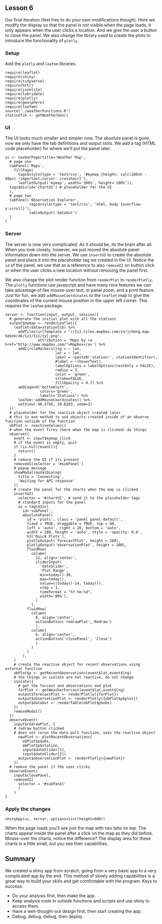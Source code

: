 Lesson 6
--------

Our final iteration (feel free to do your own modifications though).
Here we modify the display so that the panel is not visible when the
page loads, it only appears when the user clicks a location. And we give
the user a button to close the panel. We also change the library used to
create the plots to introduce the functionality of `plotly`.

### Setup

Add the `plotly` and `leafem` libraries.

    require(leaflet)
    require(shiny)
    require(tidyverse)
    require(httr)
    require(jsonlite)
    require(lubridate)
    require(plotly)
    require(geosphere)
    require(leafem)
    source('./weatherFunctions.R')
    stationTib <- getWeatherGeo()

### UI

The UI looks much smaller and simpler now. The absolute panel is gone,
now we only have the tab definitions and output slots. We add a tag
(HTML code placeholder) for where we’ll put the panel later.

    ui <- navbarPage(title='Weather Map',
      # page one
      tabPanel('Maps',
        fillPage(
          tags$style(type = 'text/css', '#mymap {height: calc(100vh - 80px) !important;cursor: crosshair}'),
          leafletOutput('mymap', width='100%', height='100%')),
      tags$div(id='chartUI') # placeholder for the UI
      ),
      # page two
      tabPanel('Observation Explorer',
               tags$style(type = 'text/css', 'html, body {overflow-y:scroll}'),
               tableOutput('dataOut')
      )
    )

### Server

The server is now very complicated. As it should be, its the brain after
all. When you look closely, however, we just moved the absolute panel
information down into the server. We use `insertUI` to create the
absolute panel and place it into the placeholder tag we created in the
UI. Notice the `id` of the panel, we use that as a reference to also
`removeUI` on button click or when the user clicks a new location
without removing the panel first.

We also change the plot render function from `renderPlot` to
`renderPlotly`. The `plotly` functions use javascript and have many nice
features we can take advantage of like mouse-over text, in panel zoom,
and a print feature. Just for fun, we add `addMouseCoordinates` to the
`leaflet` map to give the coordinates of the current mouse position in
the upper left corner. This requires the `leafem` package.

    server <- function(input, output, session){
      # generate the initial plot with all the stations
      output$mymap <- renderLeaflet({
        leaflet(data=stationTib) %>% 
          addTiles(urlTemplate = "//{s}.tiles.mapbox.com/v3/jcheng.map-5ebohr46/{z}/{x}/{y}.png",
                   attribution = 'Maps by <a href="http://www.mapbox.com/">Mapbox</a>') %>% 
          addCircleMarkers(lng = ~ lon,
                           lat = ~ lat,
                           label = ~paste0('station:', stationIdentifier),
                           #label = ~(hoverText),
                           labelOptions = labelOptions(textOnly = FALSE),
                           radius = 3,
                           color = 'green',
                           stroke=FALSE,
                           fillOpacity = 0.7) %>%
          addLegend('bottomleft',
                    colors='green',
                    labels='Stations') %>% 
          leafem::addMouseCoordinates() %>% 
          setView(-98.5795, 39.8283, zoom=3)
      })
      # placeholder for the reactive object created later
      # this is one method to use objects created inside of an observe function outside of the function
      obPlot <- reactiveValues()
      # when the event fires (here when the map is clicked) do things
      observe({
        event <- input$mymap_click
        # if the event is empty, quit
        if (is.null(event)){
          return()
        }
        # remove the UI if its present
        removeUI(selector = '#subPanel')
        # popup message
        showModal(modalDialog(
          title = 'Connecting',
          'Waiting for API response'
        ))
        # create the panel for the charts when the map is clicked
        insertUI(
          selector = '#chartUI', # send it to the placeholder tags 
          # standard inputs for the panel
          ui = tags$div(
            id='subPanel',
            absolutePanel(
              id = 'plots', class = 'panel panel-default',
              fixed = TRUE, draggable = TRUE, top = 60,
              left = 'auto', right = 20, bottom = 'auto',
              width = 280, height = 'auto', style = 'opacity: 0.8',
              h3('Quick Plots'),
              plotlyOutput('forecastPlot', height = 200),
              plotlyOutput('observationPlot', height = 200),
              fluidRow(
                column(
                  12, align='center',
                  sliderInput(
                    'dateSlider',
                    'Plot Range',
                    min=today()-30,
                    max=today(),
                    value=c(today()-14, today()),
                    step = 1,
                    timeFormat = "%Y-%m-%d",
                    width='80%'),
                  )
                ),
              fluidRow(
                column(
                  6, align='center',
                  actionButton('redrawPlot','Redraw')
                  ),
                column(
                  6, align='center',
                  actionButton('closePanel', 'Close')
                  )
                )
              )
            ),
        )
        # create the reactive object for recent observations using external function
        obPlot$p <- getRecentObservations(event$lat,event$lng)
        # the things in isolate are not reactive, do not change
        isolate({
          # get the forcast and observations and plot
          forPlot <- getWeatherForcast(event$lat,event$lng)
          output$forecastPlot <- renderPlotly({forPlot})
          output$observationPlot <- renderPlotly({obPlot$p$plot})
          output$dataOut <- renderTable(obPlot$p$obs)
        })
        removeModal()
      })
      observeEvent(
        input$redrawPlot, {
        # redraw button clicked
        # does not rerun the data pull function, uses the reactive object
          newPlot <- plotRecentObservations(
            obPlot$p$obs,
            obPlot$p$station,
            input$dateSlider[1],
            input$dateSlider[2])
          output$observationPlot <- renderPlotly({newPlot})
        })
      # remove the panel if the user clicks
      observeEvent(
        input$closePanel, 
        removeUI(
          selector = '#subPanel'
          )
        )
    }

### Apply the changes

    shinyApp(ui, server, options=list(height=600))

When the page loads you’ll see just the map with two tabs on top. The
charts appear inside the panel after a click on the map as they did
before. Mouse-over the charts, notice the difference? The display area
for these charts is a little small, but you see their capabilities.

Summary
-------

We created a shiny app from scratch, going from a very basic app to a
very complicated app by the end. This method of slowly adding
capabilities is a great way to build your skills and get comfortable
with the program. Keys to success:

-   Do your analysis first, then make the app.
-   Keep analysis code in outside functions and scripts and use shiny to
    access them.
-   Have a well-thought-out design first, then start creating the app.
-   Debug, debug, debug, then deploy.
